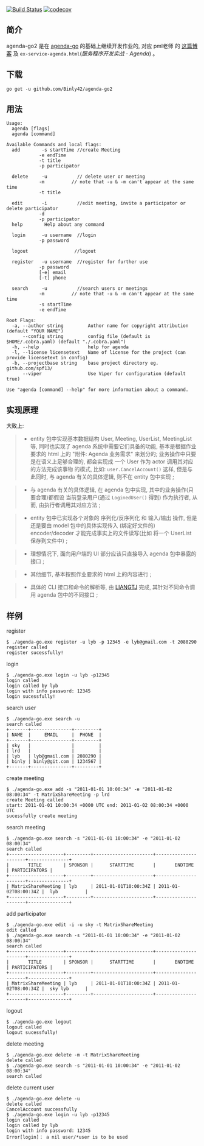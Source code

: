 [![Build Status](https://travis-ci.org/Binly42/agenda-go2.svg?branch=master)](https://travis-ci.org/Binly42/agenda-go2)
[![codecov](https://codecov.io/gh/LIANGTJ/agenda-go2/branch/master/graph/badge.svg)](https://codecov.io/gh/LIANGTJ/agenda-go2)

## 简介

 agenda-go2 是在 [agenda-go](https://github.com/Binly42/agenda-go) 的基础上继续开发作业的, 对应 pml老师 的 [这篇博客](http://blog.csdn.net/pmlpml/article/details/78727210) 及 `ex-service-agenda.html`(*服务程序开发实战 - Agenda*) 。

## 下载

```shell
go get -u github.com/Binly42/agenda-go2
```



## 用法

```shell
Usage:
  agenda [flags]
  agenda [command]

Available Commands and local flags:
  add        -s startTime //create Meeting 
  			-e endTime 
  			-t title 
  			-p participator 
  			
  delete     -u           // delete user or meeting
  			-m 			// note that -u & -m can't appear at the same time
  			-t title         
            
  edit       -i           //edit meeting, invite a participator or delete participator
  			-d 
			-p participator 
  help        Help about any command
  
  login      -u username  //login 
  			-p password
  
  logout     			 //logout
  
  register   -u username  //register for further use
  			-p password
  			[-e] email
  			[-t] phone
  			
  search     -u           //search users or meetings
  			-m			// note that -u & -m can't appear at the same time
  			-s startTime
  			-e endTime

Root Flags:
  -a, --author string         Author name for copyright attribution (default "YOUR NAME")
      --config string         config file (default is $HOME/.cobra.yaml) (default "./.cobra.yaml")
  -h, --help                  help for agenda
  -l, --license licensetext   Name of license for the project (can provide licensetext in config)
  -b, --projectbase string    base project directory eg. github.com/spf13/
      --viper                 Use Viper for configuration (default true)

Use "agenda [command] --help" for more information about a command.

```
## 实现原理

 大致上:

> + entity 包中实现基本数据结构 User, Meeting, UserList, MeetingList 等, 同时也实现了 agenda 系统中需要它们具备的功能, 基本是根据作业要求的 html 上的 "附件: Agenda 业务需求" 来划分的; 业务操作中只要是在语义上足够合理的, 都会实现成 一个 User 作为 actor 调用其对应的方法完成该事物 的模式, 比如: `user.CancelAccount()` 这样, 但是与此同时, 与 agenda 有关的具体逻辑, 则不在 entity 包中实现 ;

> + 与 agenda 有关的具体逻辑, 在 agenda 包中实现, 其中的业务操作(只要合理)都假设 当前登录用户(通过 `LoginedUser()` 得到) 作为执行者, 从而, 由执行者调用其对应方法 ;

> *  entity 包中已实现各个对象的 序列化/反序列化 和 输入/输出 操作, 但是还是要由 model 包中的具体实现传入 (绑定好文件的) encoder/decoder 才能完成事实上的文件读写(比如 将一个 UserList 保存到文件中) ;

> * 理想情况下, 面向用户端的 UI 部分应该只直接导入 agenda 包中暴露的接口 ;

> *  其他细节, 基本按照作业要求的 html 上的内容进行 ;

> + 具体的 CLI 接口和命令的解析等, 由 [LIANGTJ]( https://github.com/LIANGTJ) 完成, 其针对不同命令调用 agenda 包中的不同接口 ;



## 样例

register 

```shell
$ ./agenda-go.exe register -u lyb -p 12345 -e lyb@gmail.com -t 2080290
register called
register sucessfully!

```

login

```shell
$ ./agenda-go.exe login -u lyb -p12345
login called
login called by lyb
login with info password: 12345
login sucessfully!

```



search user

```shell
$ ./agenda-go.exe search -u
search called
+-------+---------------+---------+
| NAME  |     EMAIL     |  PHONE  |
+-------+---------------+---------+
| sky   |               |         |
| lrd   |               |         |
| lyb   | lyb@gmail.com | 2080290 |
| binly | binly@git.com | 1234567 |
+-------+---------------+---------+

```

create meeting

```shell
$ ./agenda-go.exe add -s "2011-01-01 10:00:34" -e "2011-01-02 08:00:34" -t MatrixShareMeeting -p lrd
create Meeting called
start: 2011-01-01 10:00:34 +0000 UTC end: 2011-01-02 08:00:34 +0000 UTC
sucessfully create meeting
```

search meeting

```shell
$ ./agenda-go.exe search -s "2011-01-01 10:00:34" -e "2011-01-02 08:00:34"
search called
+--------------------+---------+----------------------+----------------------+---------------+
|       TITLE        | SPONSOR |      STARTTIME       |       ENDTIME        | PARTICIPATORS |
+--------------------+---------+----------------------+----------------------+---------------+
| MatrixShareMeeting | lyb     | 2011-01-01T10:00:34Z | 2011-01-02T08:00:34Z |  lyb          |
+--------------------+---------+----------------------+----------------------+---------------+

```

add participator

```shell
$ ./agenda-go.exe edit -i -u sky -t MatrixShareMeeting
edit called
$ ./agenda-go.exe search -s "2011-01-01 10:00:34" -e "2011-01-02 08:00:34"
search called
+--------------------+---------+----------------------+----------------------+---------------+
|       TITLE        | SPONSOR |      STARTTIME       |       ENDTIME        | PARTICIPATORS |
+--------------------+---------+----------------------+----------------------+---------------+
| MatrixShareMeeting | lyb     | 2011-01-01T10:00:34Z | 2011-01-02T08:00:34Z |  sky lyb      |
+--------------------+---------+----------------------+----------------------+---------------+

```

 logout

```shell
$ ./agenda-go.exe logout
logout called
logout sucessfully!

```

delete meeting

```shell
$ ./agenda-go.exe delete -m -t MatrixShareMeeting
delete called
$ ./agenda-go.exe search -s "2011-01-01 10:00:34" -e "2011-01-02 08:00:34"
search called

```

delete current user

```shell
$ ./agenda-go.exe delete -u
delete called
CancelAccount successfully
$ ./agenda-go.exe login -u lyb -p12345
login called
login called by lyb
login with info password: 12345
Error[login]： a nil user/*user is to be used

```






